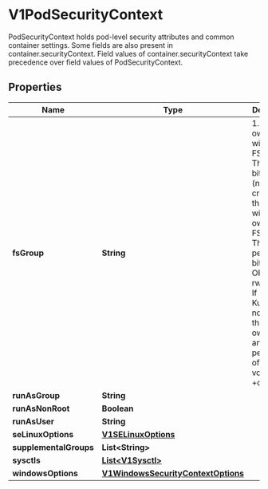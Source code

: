 

# V1PodSecurityContext

PodSecurityContext holds pod-level security attributes and common container settings. Some fields are also present in container.securityContext.  Field values of container.securityContext take precedence over field values of PodSecurityContext.
## Properties

Name | Type | Description | Notes
------------ | ------------- | ------------- | -------------
**fsGroup** | **String** | 1. The owning GID will be the FSGroup 2. The setgid bit is set (new files created in the volume will be owned by FSGroup) 3. The permission bits are OR&#39;d with rw-rw----  If unset, the Kubelet will not modify the ownership and permissions of any volume. +optional |  [optional]
**runAsGroup** | **String** |  |  [optional]
**runAsNonRoot** | **Boolean** |  |  [optional]
**runAsUser** | **String** |  |  [optional]
**seLinuxOptions** | [**V1SELinuxOptions**](V1SELinuxOptions.md) |  |  [optional]
**supplementalGroups** | **List&lt;String&gt;** |  |  [optional]
**sysctls** | [**List&lt;V1Sysctl&gt;**](V1Sysctl.md) |  |  [optional]
**windowsOptions** | [**V1WindowsSecurityContextOptions**](V1WindowsSecurityContextOptions.md) |  |  [optional]



